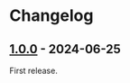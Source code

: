# Changelog

## [1.0.0] - 2024-06-25

First release.

[unreleased]: https://github.com/emccorson/namada-interface/compare/namadillo-1.0.0...HEAD
[1.0.0]: https://github.com/emccorson/namada-interface/releases/tag/namadillo-1.0.0
